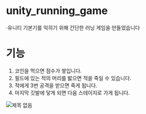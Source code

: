 # unity_running_game

·유니티 기본기를 익히기 위해 간단한 러닝 게임을 만들었습니다

# 기능

1. 코인을 먹으면 점수가 쌓입니다.
2. 필드에 있는 적의 머리를 밣으면 적을 죽일 수 있습니다.
3. 적에게 3번 공격을 받으면 죽게 됩니다.
4. 마지막 깃발에 닿게 되면 다음 스테이지로 가게 됩니다.

![제목 없음](https://user-images.githubusercontent.com/55783877/109737036-b731aa00-7c08-11eb-9b68-5ebd6bb83fdc.png)
